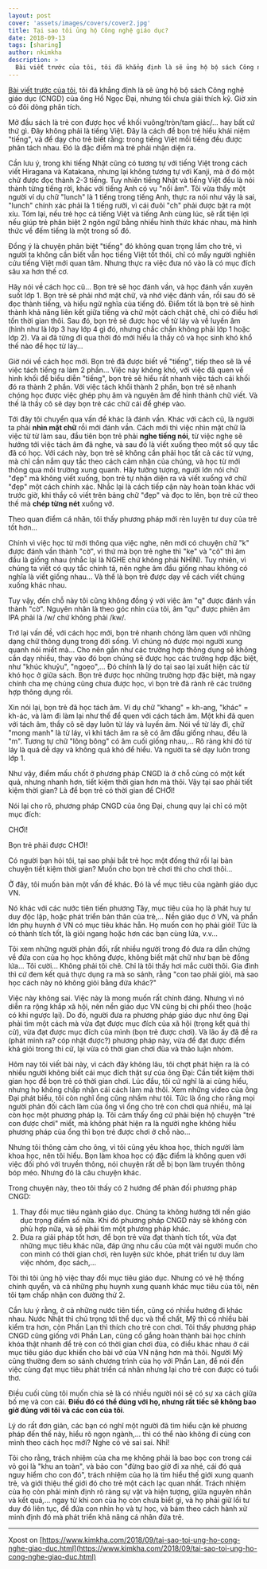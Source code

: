 ```yaml
---
layout: post
cover: 'assets/images/covers/cover2.jpg'
title: Tại sao tôi ủng hộ Công nghệ giáo dục?
date: 2018-09-13
tags: [sharing]
author: nkimkha
description: >
  Bài viết trước của tôi, tôi đã khẳng định là sẽ ủng hộ bộ sách Công nghệ giáo dục (CNGD) của ông Hồ Ngọc Đại, nhưng tôi chưa giải thích kỹ. Giờ xin có đôi dòng phân tích.
---
```


<a href="https://blog.botbie.io/2018/09/03/vai-loi-ve-cong-nghe-giao-duc">Bài viết trước của tôi</a>, tôi đã khẳng định là sẽ ủng hộ bộ sách Công nghệ giáo dục (CNGD) của ông Hồ Ngọc Đại, nhưng tôi chưa giải thích kỹ. Giờ xin có đôi dòng phân tích.

Mở đầu sách là trẻ con được học về khối vuông/tròn/tam giác/... hay bất cứ thứ gì. Đây không phải là tiếng Việt. Đây là cách để bọn trẻ hiểu khái niệm "tiếng", và để dạy cho trẻ biết rằng: trong tiếng Việt mỗi tiếng đều được phân tách nhau. Đó là đặc điểm mà trẻ phải nhận diện ra.

Cần lưu ý, trong khi tiếng Nhật cũng có tương tự với tiếng Việt trong cách viết Hiragana và Katakana, nhưng lại không tương tự với Kanji, mà ở đó một chữ được đọc thành 2-3 tiếng. Tuy nhiên tiếng Nhật và tiếng Việt đều là nói thành từng tiếng rời, khác với tiếng Anh có vụ "nối âm". Tôi vừa thấy một người ví dụ chữ "lunch" là 1 tiếng trong tiếng Anh, thực ra nói như vậy là sai, "lunch" chính xác phải là 1 tiếng rưỡi, vì cái đuôi "ch" phải được bật ra một xíu. Tóm lại, nếu trẻ học cả tiếng Việt và tiếng Anh cùng lúc, sẽ rất tiện lợi nếu giúp trẻ phân biệt 2 ngôn ngữ bằng nhiều hình thức khác nhau, mà hình thức về đếm tiếng là một trong số đó.

Đồng ý là chuyện phân biệt "tiếng" đó không quan trọng lắm cho trẻ, vì người ta không cần biết vẫn học tiếng Việt tốt thôi, chỉ có mấy người nghiên cứu tiếng Việt mới quan tâm. Nhưng thực ra việc đưa nó vào là có mục đích sâu xa hơn thế cơ.

Hãy nói về cách học cũ... Bọn trẻ sẽ học đánh vần, và học đánh vần xuyên suốt lớp 1. Bọn trẻ sẽ phải nhớ mặt chữ, và nhớ việc đánh vần, rồi sau đó sẽ đọc thành tiếng, và hiểu ngữ nghĩa của tiếng đó. Điểm tốt là bọn trẻ sẽ hình thành khả năng liên kết giữa tiếng và chữ một cách chặt chẽ, chỉ có điều hơi tốn thời gian thôi. Sau đó, bọn trẻ sẽ được học về từ láy và về luyến âm (hình như là lớp 3 hay lớp 4 gì đó, nhưng chắc chắn không phải lớp 1 hoặc lớp 2). Và ai đã từng đi qua thời đó mới hiểu là thầy cô và học sinh khó khổ thế nào để học từ láy...

Giờ nói về cách học mới. Bọn trẻ đã được biết về "tiếng", tiếp theo sẽ là về việc tách tiếng ra làm 2 phần... Việc này không khó, với việc đã quen về hình khối để biểu diễn "tiếng", bọn trẻ sẽ hiểu rất nhanh việc tách cái khối đó ra thành 2 phần. Với việc tách khối thành 2 phần, bọn trẻ sẽ nhanh chóng học được việc ghép phụ âm và nguyên âm để hình thành chữ viết. Và thế là thầy cô sẽ dạy bọn trẻ các chữ cái để ghép vào.

Tới đây tôi chuyển qua vấn đề khác là đánh vần. Khác với cách cũ, là người ta phải <b>nhìn mặt chữ</b> rồi mới đánh vần. Cách mới thì việc nhìn mặt chữ là việc từ từ làm sau, đầu tiên bọn trẻ phải <b>nghe tiếng nói</b>, từ việc nghe sẽ hướng tới việc tách âm đã nghe, và sau đó là viết xuống theo một số quy tắc đã có học. Với cách này, bọn trẻ sẽ không cần phải học tất cả các từ vựng, mà chỉ cần nắm quy tắc theo cách cảm nhận của chúng, và học từ mới thông qua môi trường xung quanh. Hãy tưởng tượng, người lớn nói chữ "đẹp" mà không viết xuống, bọn trẻ tự nhận diện ra và viết xuống vở chữ "đẹp" một cách chính xác. Nhắc lại là cách tiếp cận này hoàn toàn khác với trước giờ, khi thầy cô viết trên bảng chữ "đẹp" và đọc to lên, bọn trẻ cứ theo thế mà <b>chép từng nét</b> xuống vở.

Theo quan điểm cá nhân, tôi thấy phương pháp mới rèn luyện tư duy của trẻ tốt hơn...

Chính vì việc học từ mới thông qua việc nghe, nên mới có chuyện chữ "k" được đánh vần thành "cờ", vì thứ mà bọn trẻ nghe thì "ke" và "cô" thì âm đầu là giống nhau (nhắc lại là NGHE chứ không phải NHÌN). Tuy nhiên, vì chúng ta viết có quy tắc chính tả, nên nghe âm đầu giống nhau không có nghĩa là viết giống nhau... Và thế là bọn trẻ được dạy về cách viết chúng xuống khác nhau.

Tuy vậy, đến chỗ này tôi cũng không đồng ý với việc âm "q" được đánh vần thành "cờ". Nguyên nhân là theo góc nhìn của tôi, âm "qu" được phiên âm IPA phải là /w/ chứ không phải /kw/.

Trở lại vấn đề, với cách học mới, bọn trẻ nhanh chóng làm quen với những dạng chữ thông dụng trong đời sống. Vì chúng nó được mọi người xung quanh nói miết mà... Cho nên gần như các trường hợp thông dụng sẽ không cần dạy nhiều, thay vào đó bọn chúng sẽ được học các trường hợp đặc biệt, như "khúc khuỷu", "ngoẹo",... Đó chính là lý do tại sao lại xuất hiện các từ khó học ở giữa sách. Bọn trẻ được học những trường hợp đặc biệt, mà ngay chính cha mẹ chúng cũng chưa được học, vì bọn trẻ đã rành rẽ các trường hợp thông dụng rồi.

Xin nói lại, bọn trẻ đã học tách âm. Ví dụ chữ "khang" = kh-ang, "khác" = kh-ác, và làm đi làm lại như thế để quen với cách tách âm. Một khi đã quen với tách âm, thầy cô sẽ dạy luôn từ láy và luyến âm. Nói về từ láy đi, chữ "mong manh" là từ láy, vì khi tách âm ra sẽ có âm đầu giống nhau, đều là "m". Tương tự chữ "lông bông" có âm cuối giống nhau,... Rõ ràng khi đó từ láy là quá dễ dạy và không quá khó để hiểu. Và người ta sẽ dạy luôn trong lớp 1.

Như vậy, điểm mấu chốt ở phương pháp CNGD là ở chỗ cùng có một kết quả, nhưng nhanh hơn, tiết kiệm thời gian hơn mà thôi. Vậy tại sao phải tiết kiệm thời gian? Là để bọn trẻ có thời gian để CHƠI!

Nói lại cho rõ, phương pháp CNGD của ông Đại, chung quy lại chỉ có một mục đích:

CHƠI!

Bọn trẻ phải được CHƠI!

Có người bạn hỏi tôi, tại sao phải bắt trẻ học một đống thứ rồi lại bàn chuyện tiết kiệm thời gian? Muốn cho bọn trẻ chơi thì cho chơi thôi...

Ở đây, tôi muốn bàn một vấn đề khác. Đó là về mục tiêu của ngành giáo dục VN.

Nó khác với các nước tiên tiến phương Tây, mục tiêu của họ là phát huy tư duy độc lập, hoặc phát triển bản thân của trẻ,... Nền giáo dục ở VN, và phần lớn phụ huynh ở VN có mục tiêu khác hẳn. Họ muốn con họ phải giỏi! Tức là có thành tích tốt, là giỏi ngang hoặc hơn các bạn cùng lứa, v.v...

Tôi xem những người phản đối, rất nhiều người trong đó đưa ra dẫn chứng về đứa con của họ học không được, không biết mặt chữ như bạn bè đồng lứa... Tôi cười... Không phải tôi chê. Chỉ là tôi thấy hơi mắc cười thôi. Gia đình thì cứ đem kết quả thực dụng ra mà so sánh, rằng "con tao phải giỏi, mà sao học cách này nó không giỏi bằng đứa khác?"

Việc này không sai. Việc này là mong muốn rất chính đáng. Nhưng vì nó diễn ra rộng khắp xã hội, nên nền giáo dục VN cũng bị chi phối theo (hoặc có khi ngược lại). Do đó, người đưa ra phương pháp giáo dục như ông Đại phải tìm một cách mà vừa đạt được mục đích của xã hội (trọng kết quả thi cử), vừa đạt được mục đích của mình (bọn trẻ được chơi). Và lão ấy đã đề ra (phát minh ra? cóp nhặt được?) phương pháp này, vừa để đạt được điểm khá giỏi trong thi cử, lại vừa có thời gian chơi đùa và thảo luận nhóm.

Hôm nay tôi viết bài này, vì cách đây không lâu, tôi chợt phát hiện ra là có nhiều người không biết cái mục đích thật sự của ông Đại: Cần tiết kiệm thời gian học để bọn trẻ có thời gian chơi. Lúc đầu, tôi cứ nghĩ là ai cũng hiểu, nhưng họ không chấp nhận cái cách làm mà thôi. Xem những video của ông Đại phát biểu, tôi còn nghĩ ổng cũng nhầm như tôi. Tức là ổng cho rằng mọi người phản đối cách làm của ổng vì ổng cho trẻ con chơi quá nhiều, mà lại còn học một phương pháp lạ. Tôi cảm thấy ổng cứ phải biện hộ chuyện "trẻ con được chơi" miết, mà không phát hiện ra là người nghe không hiểu phương pháp của ổng thì bọn trẻ được chơi ở chỗ nào...

Nhưng tôi thông cảm cho ông, vì tôi cũng yêu khoa học, thích người làm khoa học, nên tôi hiểu. Bọn làm khoa học có đặc điểm là không quen với việc đối phó với truyền thông, nói chuyện rất dễ bị bọn làm truyền thông bóp méo. Nhưng đó là câu chuyện khác.

Trong chuyện này, theo tôi thấy có 2 hướng để phản đối phương pháp CNGD:

1. Thay đổi mục tiêu ngành giáo dục. Chúng ta không hướng tới nền giáo dục trọng điểm số nữa. Khi đó phương pháp CNGD này sẽ không còn phù hợp nữa, và sẽ phải tìm một phương pháp khác.
2. Đưa ra giải pháp tốt hơn, để bọn trẻ vừa đạt thành tích tốt, vừa đạt những mục tiêu khác nữa, đáp ứng nhu cầu của một vài người muốn cho con mình có thời gian chơi, rèn luyện sức khỏe, phát triển tư duy làm việc nhóm, đọc sách,...

Tôi thì tôi ủng hộ việc thay đổi mục tiêu giáo dục. Nhưng có vẻ hệ thống chính quyền, và cả những phụ huynh xung quanh khác mục tiêu của tôi, nên tôi tạm chấp nhận con đường thứ 2.

Cần lưu ý rằng, ở cả những nước tiên tiến, cũng có nhiều hướng đi khác nhau. Nước Nhật thì chú trọng tới thể dục và thể chất, Mỹ thì có nhiều bài kiểm tra hơn, còn Phần Lan thì thích cho trẻ con chơi. Tôi thấy phương pháp CNGD cũng giống với Phần Lan, cũng cố gắng hoàn thành bài học chính khóa thật nhanh để trẻ con có thời gian chơi đùa, có điều khác nhau ở cái mục tiêu giáo dục khiến cho bài vở của VN nặng hơn mà thôi. Người Mỹ cũng thường đem so sánh chương trình của họ với Phần Lan, để nói đến việc cùng đạt mục tiêu phát triển cá nhân nhưng lại cho trẻ con được có tuổi thơ.

Điều cuối cùng tôi muốn chia sẻ là có nhiều người nói sẽ có sự xa cách giữa bố mẹ và con cái. <b>Điều đó có thể đúng với họ, nhưng rất tiếc sẽ không bao giờ đúng với tôi và các con của tôi</b>.

Lý do rất đơn giản, các bạn có nghĩ một người đã tìm hiểu cặn kẽ phương pháp đến thế này, hiểu rõ ngọn ngành,... thì có thể nào không đi cùng con mình theo cách học mới? Nghe có vẻ sai sai. Nhỉ!

Tôi cho rằng, trách nhiệm của cha mẹ không phải là bao bọc con trong cái vỏ gọi là "khu an toàn", và bảo con "đừng bao giờ đi xa nhé, cái đó quá nguy hiểm cho con đó", trách nhiệm của họ là tìm hiểu thế giới xung quanh trẻ, và giới thiệu thế giới đó cho trẻ một cách lạc quan nhất. Trách nhiệm của họ còn phải minh định rõ ràng sự vật và hiện tượng, giữa nguyên nhân và kết quả,... ngay từ khi con của họ còn chưa biết gì, và họ phải giữ lối tư duy đó liên tục, để đứa con nhìn họ và tự học, và bám theo cách hành xử minh định đó mà phát triển khả năng cá nhân đứa trẻ.

------
Xpost on [https://www.kimkha.com/2018/09/tai-sao-toi-ung-ho-cong-nghe-giao-duc.html](https://www.kimkha.com/2018/09/tai-sao-toi-ung-ho-cong-nghe-giao-duc.html)

